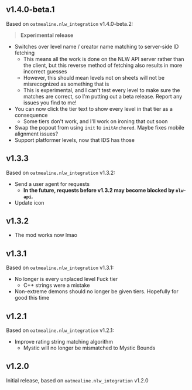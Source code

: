 ## v1.4.0-beta.1

Based on `oatmealine.nlw_integration` v1.4.0-beta.2:

> **Experimental release**

- Switches over level name / creator name matching to server-side ID fetching
  - This means all the work is done on the NLW API server rather than the client, but this reverse method of fetching also results in more incorrect guesses
  - However, this should mean levels not on sheets will not be misrecognized as something that is
  - This is experimental, and I can't test every level to make sure the matches are correct, so I'm putting out a beta release. Report any issues you find to me!
- You can now click the tier text to show every level in that tier as a consequence
  - Some tiers don't work, and I'll work on ironing that out soon
- Swap the popout from using `init` to `initAnchored`. Maybe fixes mobile alignment issues?
- Support platformer levels, now that IDS has those

## v1.3.3

Based on `oatmealine.nlw_integration` v1.3.2:

- Send a user agent for requests
  - **In the future, requests before v1.3.2 may become blocked by `nlw-api`.**
- Update icon

## v1.3.2

- The mod works now lmao

## v1.3.1

Based on `oatmealine.nlw_integration` v1.3.1:

- No longer is every unplaced level Fuck tier
  - C++ strings were a mistake
- Non-extreme demons should no longer be given tiers. Hopefully for good this time

## v1.2.1

Based on `oatmealine.nlw_integration` v1.2.1:

- Improve rating string matching algorithm
  - Mystic will no longer be mismatched to Mystic Bounds

## v1.2.0

Initial release, based on `oatmealine.nlw_integration` v1.2.0